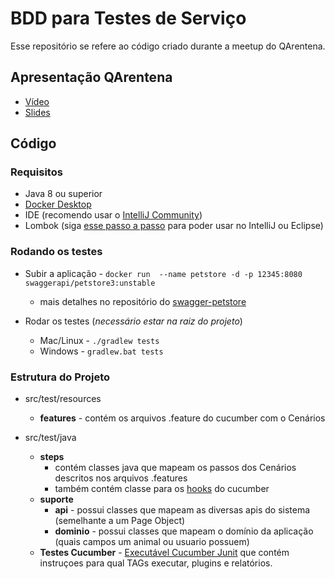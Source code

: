 # BDD para Testes de Serviço

Esse repositório se refere ao código criado durante a meetup do QArentena.

## Apresentação QArentena

* [Vídeo](https://www.youtube.com/watch?v=a-hmqwwgzug)
* [Slides](https://drive.google.com/file/d/1TpqfxzJZjT4W3046paAoWPO9PZRleqIQ/view?usp=sharing)

## Código

### Requisitos

* Java 8 ou superior
* [Docker Desktop](https://www.docker.com/products/docker-desktop)
* IDE (recomendo usar o [IntelliJ Community](https://www.jetbrains.com/idea/download))
* Lombok (siga [esse passo a passo](https://www.baeldung.com/lombok-ide) para poder usar no IntelliJ ou Eclipse)

### Rodando os testes

* Subir a aplicação - `docker run  --name petstore -d -p 12345:8080 swaggerapi/petstore3:unstable`
    * mais detalhes no repositório do [swagger-petstore](https://github.com/swagger-api/swagger-petstore)
    
* Rodar os testes (*necessário estar na raiz do projeto*)
     * Mac/Linux - `./gradlew tests`
     * Windows - `gradlew.bat tests`

### Estrutura do Projeto

* src/test/resources
    * **features** - contém os arquivos .feature do cucumber com o Cenários

* src/test/java
    * **steps** 
        * contém classes java que mapeam os passos dos Cenários descritos nos arquivos .features
        * também contém classe para os [hooks](https://cucumber.io/docs/cucumber/api/#hooks) do cucumber
    * **suporte**
        * **api** - possui classes que mapeam as diversas apis do sistema (semelhante a um Page Object)
        * **dominio** - possui classes que mapeam o domínio da aplicação (quais campos um animal ou usuario possuem)
    * **Testes Cucumber** - [Executável Cucumber Junit](https://cucumber.io/docs/cucumber/api/#junit) que contém 
    instruçoes para qual TAGs executar, plugins e relatórios. 
